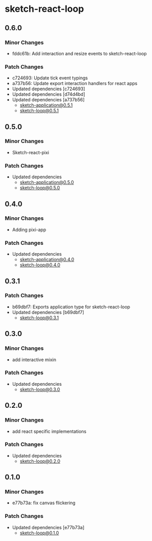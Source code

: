 # sketch-react-loop

## 0.6.0

### Minor Changes

- fddc61b: Add interaction and resize events to sketch-react-loop

### Patch Changes

- c724693: Update tick event typings
- a737b56: Update export interaction handlers for react apps
- Updated dependencies [c724693]
- Updated dependencies [d74d4bd]
- Updated dependencies [a737b56]
  - sketch-application@0.5.1
  - sketch-loop@0.5.1

## 0.5.0

### Minor Changes

- Sketch-react-pixi

### Patch Changes

- Updated dependencies
  - sketch-application@0.5.0
  - sketch-loop@0.5.0

## 0.4.0

### Minor Changes

- Adding pixi-app

### Patch Changes

- Updated dependencies
  - sketch-application@0.4.0
  - sketch-loop@0.4.0

## 0.3.1

### Patch Changes

- b69dbf7: Exports application type for sketch-react-loop
- Updated dependencies [b69dbf7]
  - sketch-loop@0.3.1

## 0.3.0

### Minor Changes

- add interactive mixin

### Patch Changes

- Updated dependencies
  - sketch-loop@0.3.0

## 0.2.0

### Minor Changes

- add react specific implementations

### Patch Changes

- Updated dependencies
  - sketch-loop@0.2.0

## 0.1.0

### Minor Changes

- e77b73a: fix canvas flickering

### Patch Changes

- Updated dependencies [e77b73a]
  - sketch-loop@0.1.0
